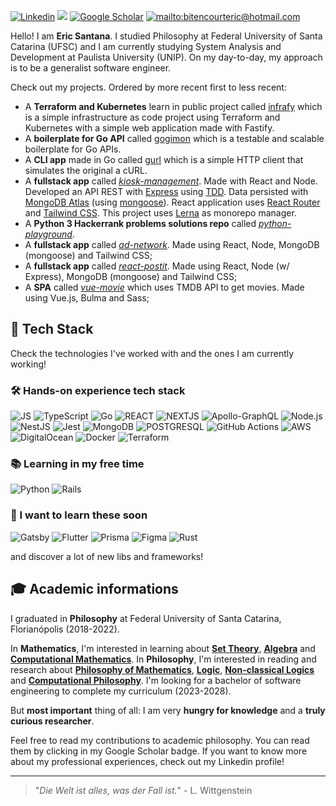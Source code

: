[![Linkedin](https://img.shields.io/badge/LinkedIn-0077B5?style=for-the-badge&logo=linkedin&logoColor=white)](https://linkedin.com/in/ericbsantana)
[![](https://img.shields.io/badge/dev.to-0A0A0A?style=for-the-badge&logo=dev.to&logoColor=white)](https://dev.to/ericbsantana/)
[![Google Scholar](https://img.shields.io/static/v1?style=for-the-badge&message=Google+Scholar&color=4285F4&logo=Google+Scholar&logoColor=FFFFFF&label=)](https://scholar.google.com/citations?user=NEC0HhcAAAAJ&hl=en)
[![mailto:bitencourteric@hotmail.com](https://img.shields.io/badge/_-EMAIL-A97BFF.svg?style=for-the-badge&logo=)](mailto:bitencourteric@hotmail.com)

Hello! I am **Eric Santana**. I studied Philosophy at Federal University of Santa Catarina (UFSC) and I am currently studying System Analysis and Development at Paulista University (UNIP). On my day-to-day, my approach is to be a generalist software engineer.

Check out my projects. Ordered by more recent first to less recent:

- A **Terraform and Kubernetes** learn in public project called [infrafy](https://github.com/ericbsantana/infrafy) which is a simple infrastructure as code project using Terraform and Kubernetes with a simple web application made with Fastify.
- A **boilerplate for Go API** called [gogimon](https://github.com/ericbsantana/gogimon) which is a testable and scalable boilerplate for Go APIs.
- A **CLI app** made in Go called [gurl](https://github.com/ericbsantana/gurl) which is a simple HTTP client that simulates the original a cURL.
- A **fullstack app** called [_kiosk-management_](https://github.com/ericbsantana/kiosk-management). Made with React and Node. Developed an API REST with [Express](https://expressjs.com/) using [TDD](https://en.wikipedia.org/wiki/Test-driven_development). Data persisted with [MongoDB Atlas](https://www.mongodb.com/atlas/database) (using [mongoose](https://mongoosejs.com/)). React application uses [React Router](https://reactrouter.com/en/main) and [Tailwind CSS](https://tailwindcss.com/). This project uses [Lerna](https://github.com/lerna/lerna) as monorepo manager.
- A **Python 3 Hackerrank problems solutions repo** called [_python-playground_](https://github.com/ericbsantana/python-playground).
- A **fullstack app** called [_ad-network_](https://github.com/ericbsantana/ad-network). Made using React, Node, MongoDB (mongoose) and Tailwind CSS;
- A **fullstack app** called [_react-postit_](https://github.com/ericbsantana/react-postit). Made using React, Node (w/ Express), MongoDB (mongoose) and Tailwind CSS;
- A **SPA** called [_vue-movie_](https://github.com/ericbsantana/vue-movie) which uses TMDB API to get movies. Made using Vue.js, Bulma and Sass;

## 🧰 Tech Stack

Check the technologies I've worked with and the ones I am currently working!

### 🛠️ Hands-on experience tech stack

![JS](https://img.shields.io/badge/JavaScript-F7DF1E?style=for-the-badge&logo=javascript&logoColor=black)
![TypeScript](https://img.shields.io/badge/typescript-%23007ACC.svg?style=for-the-badge&logo=typescript&logoColor=white)
![Go](https://img.shields.io/badge/Go-00ADD8?style=for-the-badge&logo=go&logoColor=white)
![REACT](https://img.shields.io/badge/React-20232A?style=for-the-badge&logo=react&logoColor=61DAFB)
![NEXTJS](https://img.shields.io/badge/next.js-000000?style=for-the-badge&logo=nextdotjs&logoColor=white)
![Apollo-GraphQL](https://img.shields.io/badge/-ApolloGraphQL-311C87?style=for-the-badge&logo=apollo-graphql)
![Node.js](https://img.shields.io/badge/node.js-%2343853D.svg?style=for-the-badge&logo=node.js&logoColor=white)
![NestJS](https://img.shields.io/badge/nestjs-%23E0234E.svg?style=for-the-badge&logo=nestjs&logoColor=white)
![Jest](https://img.shields.io/badge/-jest-%23C21325?style=for-the-badge&logo=jest&logoColor=white)
![MongoDB](https://img.shields.io/static/v1?style=for-the-badge&message=MongoDB&color=47A248&logo=MongoDB&logoColor=FFFFFF&label=)
![POSTGRESQL](https://img.shields.io/badge/PostgreSQL-316192?style=for-the-badge&logo=postgresql&logoColor=white)
![GitHub Actions](https://img.shields.io/badge/github%20actions-%232671E5.svg?style=for-the-badge&logo=githubactions&logoColor=white)
![AWS](https://img.shields.io/badge/AWS-%23FF9900.svg?style=for-the-badge&logo=amazon-aws&logoColor=white)
![DigitalOcean](https://img.shields.io/badge/DigitalOcean-%230167ff.svg?style=for-the-badge&logo=digitalOcean&logoColor=white)
![Docker](https://img.shields.io/static/v1?style=for-the-badge&message=Docker&color=2496ED&logo=Docker&logoColor=FFFFFF&label=)
![Terraform](https://img.shields.io/badge/terraform-%235835CC.svg?style=for-the-badge&logo=terraform&logoColor=white)

### 📚 Learning in my free time

![Python](https://img.shields.io/badge/Python-20232A?style=for-the-badge&logo=python&logoColor=FFFFFF)
![Rails](https://img.shields.io/badge/rails-%23CC0000.svg?style=for-the-badge&logo=ruby-on-rails&logoColor=white)

### 🚀 I want to learn these soon

![Gatsby](https://img.shields.io/static/v1?style=for-the-badge&message=Gatsby&color=663399&logo=Gatsby&logoColor=FFFFFF&label=)
![Flutter](https://img.shields.io/badge/Flutter-%2302569B.svg?style=for-the-badge&logo=Flutter&logoColor=white)
![Prisma](https://img.shields.io/static/v1?style=for-the-badge&message=Prisma&color=2D3748&logo=Prisma&logoColor=FFFFFF&label=)
![Figma](https://img.shields.io/badge/figma-%23F24E1E.svg?style=for-the-badge&logo=figma&logoColor=white)
![Rust](https://img.shields.io/badge/rust-%23000000.svg?style=for-the-badge&logo=rust&logoColor=white)

and discover a lot of new libs and frameworks!

## 🎓 Academic informations

I graduated in **Philosophy** at Federal University of Santa Catarina, Florianópolis (2018-2022).

In **Mathematics**, I'm interested in learning about [**Set Theory**](https://en.wikipedia.org/wiki/Set_theory), [**Algebra**](https://en.wikipedia.org/wiki/Algebra) and [**Computational Mathematics**](https://en.wikipedia.org/wiki/Computational_mathematics). In **Philosophy**, I'm interested in reading and research about [**Philosophy of Mathematics**](https://plato.stanford.edu/entries/philosophy-mathematics/), [**Logic**](https://plato.stanford.edu/entries/logic-classical/), [**Non-classical Logics**](https://plato.stanford.edu/entries/logic-paraconsistent/) and [**Computational Philosophy**](https://plato.stanford.edu/entries/computational-philosophy/). I'm looking for a bachelor of software engineering to complete my curriculum (2023-2028).

<!-- <sup>TL;DR: I am on my way to become a philosopher, mathematician and a full stack software engineer!</sup> -->

But **most important** thing of all: I am very **hungry for knowledge** and a **truly curious researcher**.

Feel free to read my contributions to academic philosophy. You can read them by clicking in my Google Scholar badge. If you want to know more about my professional experiences, check out my Linkedin profile!

---

> "_Die Welt ist alles, was der Fall ist._" - L. Wittgenstein
